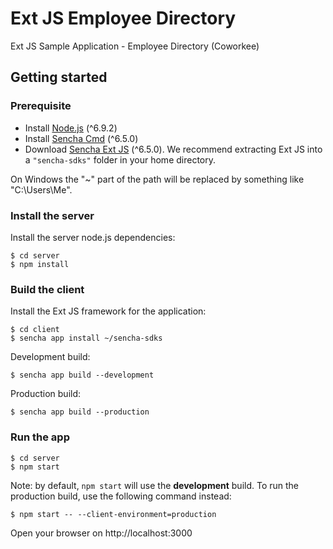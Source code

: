 # Ext JS Employee Directory
Ext JS Sample Application - Employee Directory (Coworkee)

## Getting started
### Prerequisite
- Install [Node.js](https://nodejs.org/) (^6.9.2)
- Install [Sencha Cmd](https://www.sencha.com/products/sencha-cmd) (^6.5.0)
- Download [Sencha Ext JS](https://www.sencha.com/products/extjs) (^6.5.0).  We
  recommend extracting Ext JS into a `"sencha-sdks"` folder in your home directory.

On Windows the "~" part of the path will be replaced by something like "C:\Users\Me\".

### Install the server
Install the server node.js dependencies:

    $ cd server
    $ npm install

### Build the client
Install the Ext JS framework for the application:

    $ cd client
    $ sencha app install ~/sencha-sdks

Development build:

    $ sencha app build --development

Production build:

    $ sencha app build --production

### Run the app

    $ cd server
    $ npm start

Note: by default, `npm start` will use the **development** build. To run the production 
build, use the following command instead:
    
    $ npm start -- --client-environment=production

Open your browser on http://localhost:3000
